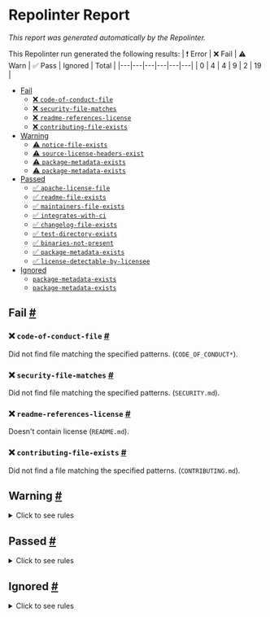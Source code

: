# Repolinter Report

*This report was generated automatically by the Repolinter.*

This Repolinter run generated the following results:
| ❗  Error | ❌  Fail | ⚠️  Warn | ✅  Pass | Ignored | Total |
|---|---|---|---|---|---|
| 0 | 4 | 4 | 9 | 2 | 19 |

- [Fail](#user-content-fail)
  - [❌ `code-of-conduct-file`](#user-content--code-of-conduct-file)
  - [❌ `security-file-matches`](#user-content--security-file-matches)
  - [❌ `readme-references-license`](#user-content--readme-references-license)
  - [❌ `contributing-file-exists`](#user-content--contributing-file-exists)
- [Warning](#user-content-warning)
  - [⚠️ `notice-file-exists`](#user-content--notice-file-exists)
  - [⚠️ `source-license-headers-exist`](#user-content--source-license-headers-exist)
  - [⚠️ `package-metadata-exists`](#user-content--package-metadata-exists)
  - [⚠️ `package-metadata-exists`](#user-content--package-metadata-exists)
- [Passed](#user-content-passed)
  - [✅ `apache-license-file`](#user-content--apache-license-file)
  - [✅ `readme-file-exists`](#user-content--readme-file-exists)
  - [✅ `maintainers-file-exists`](#user-content--maintainers-file-exists)
  - [✅ `integrates-with-ci`](#user-content--integrates-with-ci)
  - [✅ `changelog-file-exists`](#user-content--changelog-file-exists)
  - [✅ `test-directory-exists`](#user-content--test-directory-exists)
  - [✅ `binaries-not-present`](#user-content--binaries-not-present)
  - [✅ `package-metadata-exists`](#user-content--package-metadata-exists)
  - [✅ `license-detectable-by-licensee`](#user-content--license-detectable-by-licensee)
- [Ignored](#user-content-ignored)
  - [`package-metadata-exists`](#user-content-package-metadata-exists)
  - [`package-metadata-exists`](#user-content-package-metadata-exists)

## Fail <a href="#user-content-fail" id="fail">#</a>

### ❌ `code-of-conduct-file` <a href="#user-content--code-of-conduct-file" id="-code-of-conduct-file">#</a>

Did not find file matching the specified patterns. (`CODE_OF_CONDUCT*`).

### ❌ `security-file-matches` <a href="#user-content--security-file-matches" id="-security-file-matches">#</a>

Did not find file matching the specified patterns. (`SECURITY.md`).

### ❌ `readme-references-license` <a href="#user-content--readme-references-license" id="-readme-references-license">#</a>

Doesn't contain license (`README.md`).

### ❌ `contributing-file-exists` <a href="#user-content--contributing-file-exists" id="-contributing-file-exists">#</a>

Did not find a file matching the specified patterns. (`CONTRIBUTING.md`).


## Warning <a href="#user-content-warning" id="warning">#</a>

<details>
<summary>Click to see rules</summary>

### ⚠️ `notice-file-exists` <a href="#user-content--notice-file-exists" id="-notice-file-exists">#</a>

Did not find a file matching the specified patterns. (`NOTICE*`).

### ⚠️ `source-license-headers-exist` <a href="#user-content--source-license-headers-exist" id="-source-license-headers-exist">#</a>

Below is a list of files or patterns that failed:

- `website-docs/babel.config.js`: The first 7 lines do not contain the pattern(s): Copyright, License.
- `website-docs/docusaurus.config.js`: The first 7 lines do not contain the pattern(s): Copyright, License.
- `website-docs/sidebars.js`: The first 7 lines do not contain the pattern(s): Copyright, License.
- `examples/client/nodejs/enrollAdmin.js`: The first 7 lines do not contain the pattern(s): Copyright, License.
- `examples/client/nodejs/invoke.js`: The first 7 lines do not contain the pattern(s): Copyright, License.
- `examples/client/nodejs/register.js`: The first 7 lines do not contain the pattern(s): Copyright, License.
- `website-docs/src/pages/index.js`: The first 7 lines do not contain the pattern(s): Copyright, License.
- `fixtures/chaincodes/fabcar/typescript/src/car.ts`: The first 7 lines do not contain the pattern(s): Copyright.
- `fixtures/chaincodes/fabcar/typescript/src/fabcar.ts`: The first 7 lines do not contain the pattern(s): Copyright.
- `fixtures/chaincodes/fabcar/typescript/src/index.ts`: The first 7 lines do not contain the pattern(s): Copyright.
- `main.go`: The first 7 lines do not contain the pattern(s): Copyright.
- `controllers/hlf_controller.go`: The first 7 lines do not contain the pattern(s): Copyright.
- `controllers/suite_test.go`: The first 7 lines do not contain the pattern(s): Copyright.
- `kubectl-hlf/main.go`: The first 7 lines do not contain the pattern(s): Copyright, License.
- `api/hlf.kungfusoftware.es/register.go`: The first 7 lines do not contain the pattern(s): Copyright, License.
- `controllers/ca/ca_controller.go`: The first 7 lines do not contain the pattern(s): Copyright, License.
- `controllers/ca/types.go`: The first 7 lines do not contain the pattern(s): Copyright, License.
- `controllers/certs/provision_certs.go`: The first 7 lines do not contain the pattern(s): Copyright, License.
- `controllers/chaincode/chaincode_controller.go`: The first 7 lines do not contain the pattern(s): Copyright, License.
- `controllers/console/console_controller.go`: The first 7 lines do not contain the pattern(s): Copyright, License.
- `controllers/console/types.go`: The first 7 lines do not contain the pattern(s): Copyright, License.
- `controllers/explorer/explorer_controller.go`: The first 7 lines do not contain the pattern(s): Copyright, License.
- `controllers/explorer/types.go`: The first 7 lines do not contain the pattern(s): Copyright, License.
- `controllers/hlfmetrics/metrics.go`: The first 7 lines do not contain the pattern(s): Copyright, License.
- `controllers/networkconfig/networkconfig_controller.go`: The first 7 lines do not contain the pattern(s): Copyright, License.
- `controllers/operatorapi/operatorapi.go`: The first 7 lines do not contain the pattern(s): Copyright, License.
- `controllers/operatorapi/types.go`: The first 7 lines do not contain the pattern(s): Copyright, License.
- `controllers/operatorui/operatorui.go`: The first 7 lines do not contain the pattern(s): Copyright, License.
- `controllers/operatorui/types.go`: The first 7 lines do not contain the pattern(s): Copyright, License.
- `controllers/ordnode/ordnode_controller.go`: The first 7 lines do not contain the pattern(s): Copyright, License.
- `controllers/ordnode/types.go`: The first 7 lines do not contain the pattern(s): Copyright, License.
- `controllers/ordservice/ordservice_controller.go`: The first 7 lines do not contain the pattern(s): Copyright, License.
- `controllers/ordservice/types.go`: The first 7 lines do not contain the pattern(s): Copyright, License.
- `controllers/peer/peer_controller.go`: The first 7 lines do not contain the pattern(s): Copyright, License.
- `controllers/peer/types.go`: The first 7 lines do not contain the pattern(s): Copyright, License.
- `controllers/tests/ca_controller_test.go`: The first 7 lines do not contain the pattern(s): Copyright, License.
- `controllers/tests/ord_controller_test.go`: The first 7 lines do not contain the pattern(s): Copyright, License.
- `controllers/tests/peer_controller_test.go`: The first 7 lines do not contain the pattern(s): Copyright, License.
- `controllers/tests/suite_test.go`: The first 7 lines do not contain the pattern(s): Copyright, License.
- `controllers/tests/utils.go`: The first 7 lines do not contain the pattern(s): Copyright, License.
- `controllers/testutils/channel.go`: The first 7 lines do not contain the pattern(s): Copyright, License.
- `controllers/testutils/genesis.go`: The first 7 lines do not contain the pattern(s): Copyright, License.
- `controllers/utils/utils.go`: The first 7 lines do not contain the pattern(s): Copyright, License.
- `kubectl-hlf/cmd/kubectl-hlf.go`: The first 7 lines do not contain the pattern(s): Copyright, License.
- `api/hlf.kungfusoftware.es/v1alpha1/doc.go`: The first 7 lines do not contain the pattern(s): Copyright, License.
- `api/hlf.kungfusoftware.es/v1alpha1/groupversion_info.go`: The first 7 lines do not contain the pattern(s): Copyright.
- `api/hlf.kungfusoftware.es/v1alpha1/hlf_types.go`: The first 7 lines do not contain the pattern(s): Copyright.
- `api/hlf.kungfusoftware.es/v1alpha1/zz_generated.deepcopy.go`: The first 7 lines do not contain the pattern(s): Copyright.
- `examples/client/go/main.go`: The first 7 lines do not contain the pattern(s): Copyright, License.
- `fixtures/external-chaincode/asset-external/assetTransfer.go`: The first 7 lines do not contain the pattern(s): Copyright.
- `kubectl-hlf/cmd/ca/ca.go`: The first 7 lines do not contain the pattern(s): Copyright, License.
- `kubectl-hlf/cmd/ca/create.go`: The first 7 lines do not contain the pattern(s): Copyright, License.
- `kubectl-hlf/cmd/ca/delete.go`: The first 7 lines do not contain the pattern(s): Copyright, License.
- `kubectl-hlf/cmd/ca/enroll.go`: The first 7 lines do not contain the pattern(s): Copyright, License.
- `kubectl-hlf/cmd/ca/register.go`: The first 7 lines do not contain the pattern(s): Copyright, License.
- `kubectl-hlf/cmd/chaincode/approve.go`: The first 7 lines do not contain the pattern(s): Copyright, License.
- `kubectl-hlf/cmd/chaincode/calculatepackageid.go`: The first 7 lines do not contain the pattern(s): Copyright, License.
- `kubectl-hlf/cmd/chaincode/chaincode.go`: The first 7 lines do not contain the pattern(s): Copyright, License.
- `kubectl-hlf/cmd/chaincode/checkcommitreadiness.go`: The first 7 lines do not contain the pattern(s): Copyright, License.
- `kubectl-hlf/cmd/chaincode/commit.go`: The first 7 lines do not contain the pattern(s): Copyright, License.
- `kubectl-hlf/cmd/chaincode/getlatest.go`: The first 7 lines do not contain the pattern(s): Copyright, License.
- `kubectl-hlf/cmd/chaincode/install.go`: The first 7 lines do not contain the pattern(s): Copyright, License.
- `kubectl-hlf/cmd/chaincode/invoke.go`: The first 7 lines do not contain the pattern(s): Copyright, License.
- `kubectl-hlf/cmd/chaincode/query.go`: The first 7 lines do not contain the pattern(s): Copyright, License.
- `kubectl-hlf/cmd/chaincode/queryapproved.go`: The first 7 lines do not contain the pattern(s): Copyright, License.
- `kubectl-hlf/cmd/chaincode/querycommitted.go`: The first 7 lines do not contain the pattern(s): Copyright, License.
- `kubectl-hlf/cmd/chaincode/queryinstalled.go`: The first 7 lines do not contain the pattern(s): Copyright, License.
- `kubectl-hlf/cmd/channel/addanchorpeer.go`: The first 7 lines do not contain the pattern(s): Copyright, License.
- `kubectl-hlf/cmd/channel/addorg.go`: The first 7 lines do not contain the pattern(s): Copyright, License.
- `kubectl-hlf/cmd/channel/channel.go`: The first 7 lines do not contain the pattern(s): Copyright, License.
- `kubectl-hlf/cmd/channel/create.go`: The first 7 lines do not contain the pattern(s): Copyright, License.
- `kubectl-hlf/cmd/channel/delanchorpeer.go`: The first 7 lines do not contain the pattern(s): Copyright, License.
- `kubectl-hlf/cmd/channel/generate.go`: The first 7 lines do not contain the pattern(s): Copyright, License.
- `kubectl-hlf/cmd/channel/inspect.go`: The first 7 lines do not contain the pattern(s): Copyright, License.
- `kubectl-hlf/cmd/channel/join.go`: The first 7 lines do not contain the pattern(s): Copyright, License.
- `kubectl-hlf/cmd/channel/signupdate.go`: The first 7 lines do not contain the pattern(s): Copyright, License.
- `kubectl-hlf/cmd/channel/top.go`: The first 7 lines do not contain the pattern(s): Copyright, License.
- `kubectl-hlf/cmd/channel/update.go`: The first 7 lines do not contain the pattern(s): Copyright, License.
- `kubectl-hlf/cmd/console/console.go`: The first 7 lines do not contain the pattern(s): Copyright, License.
- `kubectl-hlf/cmd/console/create.go`: The first 7 lines do not contain the pattern(s): Copyright, License.
- `kubectl-hlf/cmd/console/delete.go`: The first 7 lines do not contain the pattern(s): Copyright, License.
- `kubectl-hlf/cmd/console/update.go`: The first 7 lines do not contain the pattern(s): Copyright, License.
- `kubectl-hlf/cmd/externalchaincode/create.go`: The first 7 lines do not contain the pattern(s): Copyright, License.
- `kubectl-hlf/cmd/externalchaincode/delete.go`: The first 7 lines do not contain the pattern(s): Copyright, License.
- `kubectl-hlf/cmd/externalchaincode/externalchaincode.go`: The first 7 lines do not contain the pattern(s): Copyright, License.
- `kubectl-hlf/cmd/externalchaincode/sync.go`: The first 7 lines do not contain the pattern(s): Copyright, License.
- `kubectl-hlf/cmd/externalchaincode/update.go`: The first 7 lines do not contain the pattern(s): Copyright, License.
- `kubectl-hlf/cmd/fop/fop.go`: The first 7 lines do not contain the pattern(s): Copyright, License.
- `kubectl-hlf/cmd/helpers/channel.go`: The first 7 lines do not contain the pattern(s): Copyright, License.
- `kubectl-hlf/cmd/helpers/constants.go`: The first 7 lines do not contain the pattern(s): Copyright, License.
- `kubectl-hlf/cmd/helpers/helpers.go`: The first 7 lines do not contain the pattern(s): Copyright, License.
- `kubectl-hlf/cmd/helpers/hlf.go`: The first 7 lines do not contain the pattern(s): Copyright, License.
- `kubectl-hlf/cmd/helpers/mappers.go`: The first 7 lines do not contain the pattern(s): Copyright, License.
- `kubectl-hlf/cmd/helpers/marshall.go`: The first 7 lines do not contain the pattern(s): Copyright, License.
- `kubectl-hlf/cmd/inspect/inspect.go`: The first 7 lines do not contain the pattern(s): Copyright, License.
- `kubectl-hlf/cmd/networkconfig/create.go`: The first 7 lines do not contain the pattern(s): Copyright, License.
- `kubectl-hlf/cmd/networkconfig/delete.go`: The first 7 lines do not contain the pattern(s): Copyright, License.
- `kubectl-hlf/cmd/networkconfig/export.go`: The first 7 lines do not contain the pattern(s): Copyright, License.
- `kubectl-hlf/cmd/networkconfig/networkconfig.go`: The first 7 lines do not contain the pattern(s): Copyright, License.
- `kubectl-hlf/cmd/networkconfig/refresh.go`: The first 7 lines do not contain the pattern(s): Copyright, License.
- `kubectl-hlf/cmd/networkconfig/update.go`: The first 7 lines do not contain the pattern(s): Copyright, License.
- `kubectl-hlf/cmd/operatorapi/create.go`: The first 7 lines do not contain the pattern(s): Copyright, License.
- `kubectl-hlf/cmd/operatorapi/delete.go`: The first 7 lines do not contain the pattern(s): Copyright, License.
- `kubectl-hlf/cmd/operatorapi/operatorapi.go`: The first 7 lines do not contain the pattern(s): Copyright, License.
- `kubectl-hlf/cmd/operatorapi/update.go`: The first 7 lines do not contain the pattern(s): Copyright, License.
- `kubectl-hlf/cmd/operatorui/create.go`: The first 7 lines do not contain the pattern(s): Copyright, License.
- `kubectl-hlf/cmd/operatorui/delete.go`: The first 7 lines do not contain the pattern(s): Copyright, License.
- `kubectl-hlf/cmd/operatorui/operatorui.go`: The first 7 lines do not contain the pattern(s): Copyright, License.
- `kubectl-hlf/cmd/operatorui/update.go`: The first 7 lines do not contain the pattern(s): Copyright, License.
- `kubectl-hlf/cmd/ordnode/create.go`: The first 7 lines do not contain the pattern(s): Copyright, License.
- `kubectl-hlf/cmd/ordnode/delete.go`: The first 7 lines do not contain the pattern(s): Copyright, License.
- `kubectl-hlf/cmd/ordnode/join.go`: The first 7 lines do not contain the pattern(s): Copyright, License.
- `kubectl-hlf/cmd/ordnode/ordnode.go`: The first 7 lines do not contain the pattern(s): Copyright, License.
- `kubectl-hlf/cmd/ordnode/removechannel.go`: The first 7 lines do not contain the pattern(s): Copyright, License.
- `kubectl-hlf/cmd/ordnode/renew.go`: The first 7 lines do not contain the pattern(s): Copyright, License.
- `kubectl-hlf/cmd/ordnode/upgrade.go`: The first 7 lines do not contain the pattern(s): Copyright, License.
- `kubectl-hlf/cmd/org/inspect.go`: The first 7 lines do not contain the pattern(s): Copyright, License.
- `kubectl-hlf/cmd/org/org.go`: The first 7 lines do not contain the pattern(s): Copyright, License.
- `kubectl-hlf/cmd/peer/create.go`: The first 7 lines do not contain the pattern(s): Copyright, License.
- `kubectl-hlf/cmd/peer/delete.go`: The first 7 lines do not contain the pattern(s): Copyright, License.
- `kubectl-hlf/cmd/peer/peer.go`: The first 7 lines do not contain the pattern(s): Copyright, License.
- `kubectl-hlf/cmd/peer/renew.go`: The first 7 lines do not contain the pattern(s): Copyright, License.
- `kubectl-hlf/cmd/peer/upgrade.go`: The first 7 lines do not contain the pattern(s): Copyright, License.
- `kubectl-hlf/cmd/utils/addUser.go`: The first 7 lines do not contain the pattern(s): Copyright, License.
- `kubectl-hlf/cmd/utils/utils.go`: The first 7 lines do not contain the pattern(s): Copyright, License.
- `fixtures/chaincodes/fabcar/external/fabcar.go`: The first 7 lines do not contain the pattern(s): Copyright.
- `fixtures/chaincodes/fabcar/go/fabcar.go`: The first 7 lines do not contain the pattern(s): Copyright.
- `kubectl-hlf/cmd/channel/consenter/add.go`: The first 7 lines do not contain the pattern(s): Copyright, License.
- `kubectl-hlf/cmd/channel/consenter/consenter.go`: The first 7 lines do not contain the pattern(s): Copyright, License.
- `kubectl-hlf/cmd/channel/consenter/remove.go`: The first 7 lines do not contain the pattern(s): Copyright, License.
- `kubectl-hlf/cmd/channel/consenter/replace.go`: The first 7 lines do not contain the pattern(s): Copyright, License.
- `kubectl-hlf/cmd/channel/ordorg/add.go`: The first 7 lines do not contain the pattern(s): Copyright, License.
- `kubectl-hlf/cmd/channel/ordorg/ordorg.go`: The first 7 lines do not contain the pattern(s): Copyright, License.
- `kubectl-hlf/cmd/channel/ordorg/remove.go`: The first 7 lines do not contain the pattern(s): Copyright, License.
- `kubectl-hlf/cmd/fop/export/ca.go`: The first 7 lines do not contain the pattern(s): Copyright, License.
- `kubectl-hlf/cmd/fop/export/export.go`: The first 7 lines do not contain the pattern(s): Copyright, License.
- `kubectl-hlf/cmd/fop/export/orderer.go`: The first 7 lines do not contain the pattern(s): Copyright, License.
- `kubectl-hlf/cmd/fop/export/org.go`: The first 7 lines do not contain the pattern(s): Copyright, License.
- `kubectl-hlf/cmd/fop/export/peer.go`: The first 7 lines do not contain the pattern(s): Copyright, License.
- `kubectl-hlf/cmd/fop/export/utils.go`: The first 7 lines do not contain the pattern(s): Copyright, License.
- `kubectl-hlf/cmd/helpers/osnadmin/types.go`: The first 7 lines do not contain the pattern(s): Copyright, License.
- `fixtures/chaincodes/fabcar/java/src/main/java/org/hyperledger/fabric/samples/fabcar/Car.java`: The first 7 lines do not contain the pattern(s): Copyright.
- `fixtures/chaincodes/fabcar/java/src/main/java/org/hyperledger/fabric/samples/fabcar/CarQueryResult.java`: The first 7 lines do not contain the pattern(s): Copyright.
- `fixtures/chaincodes/fabcar/java/src/main/java/org/hyperledger/fabric/samples/fabcar/FabCar.java`: The first 7 lines do not contain the pattern(s): Copyright.
- `fixtures/chaincodes/fabcar/java/src/test/java/org/hyperledger/fabric/samples/fabcar/CarQueryResultTest.java`: The first 7 lines do not contain the pattern(s): Copyright.
- `fixtures/chaincodes/fabcar/java/src/test/java/org/hyperledger/fabric/samples/fabcar/CarTest.java`: The first 7 lines do not contain the pattern(s): Copyright.
- `fixtures/chaincodes/fabcar/java/src/test/java/org/hyperledger/fabric/samples/fabcar/FabCarTest.java`: The first 7 lines do not contain the pattern(s): Copyright.

### ⚠️ `package-metadata-exists` <a href="#user-content--package-metadata-exists" id="-package-metadata-exists">#</a>

Did not find a file matching the specified patterns. (`package.json`).

### ⚠️ `package-metadata-exists` <a href="#user-content--package-metadata-exists" id="-package-metadata-exists">#</a>

Did not find a file matching the specified patterns. Below is a list of files or patterns that failed:

- `pom.xml`
- `build.xml`
- `build.gradle`

</details>

## Passed <a href="#user-content-passed" id="passed">#</a>

<details>
<summary>Click to see rules</summary>

### ✅ `apache-license-file` <a href="#user-content--apache-license-file" id="-apache-license-file">#</a>

Contains Apache License.*Version 2.0 (`LICENSE`).

### ✅ `readme-file-exists` <a href="#user-content--readme-file-exists" id="-readme-file-exists">#</a>

Found file (`README.md`).

### ✅ `maintainers-file-exists` <a href="#user-content--maintainers-file-exists" id="-maintainers-file-exists">#</a>

Found file (`MAINTAINERS.md`).

### ✅ `integrates-with-ci` <a href="#user-content--integrates-with-ci" id="-integrates-with-ci">#</a>

Found file (`.github/workflows/goreleaser-beta.yml`).

### ✅ `changelog-file-exists` <a href="#user-content--changelog-file-exists" id="-changelog-file-exists">#</a>

Found file (`CHANGELOG.md`).

### ✅ `test-directory-exists` <a href="#user-content--test-directory-exists" id="-test-directory-exists">#</a>

Found file (`controllers/tests`).

### ✅ `binaries-not-present` <a href="#user-content--binaries-not-present" id="-binaries-not-present">#</a>

Excluded file type doesn't exist. (`**/*.exe,**/*.dll,!**/node_modules/**`).

### ✅ `package-metadata-exists` <a href="#user-content--package-metadata-exists" id="-package-metadata-exists">#</a>

Found file (`go.mod`).

### ✅ `license-detectable-by-licensee` <a href="#user-content--license-detectable-by-licensee" id="-license-detectable-by-licensee">#</a>

Licensee identified the license for project: Apache-2.0.

</details>

## Ignored <a href="#user-content-ignored" id="ignored">#</a>

<details>
<summary>Click to see rules</summary>

### `package-metadata-exists` <a href="#user-content-package-metadata-exists" id="package-metadata-exists">#</a>

This rule was ignored for the following reason: ignored due to unsatisfied condition(s): "language=ruby"

### `package-metadata-exists` <a href="#user-content-package-metadata-exists" id="package-metadata-exists">#</a>

This rule was ignored for the following reason: ignored due to unsatisfied condition(s): "language=python"

</details>

